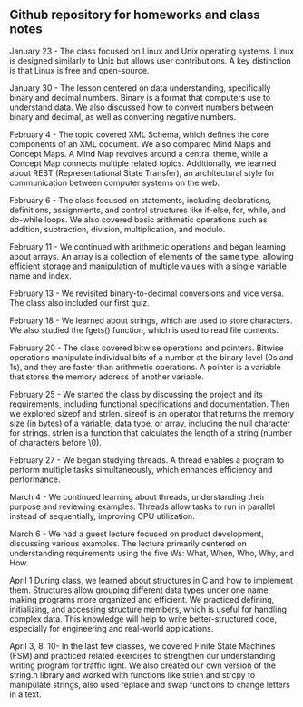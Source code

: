 ## Github repository for homeworks and class notes

January 23 - The class focused on Linux and Unix operating systems. Linux is designed similarly to Unix but allows user contributions. A key distinction is that Linux is free and open-source.

January 30 - The lesson centered on data understanding, specifically binary and decimal numbers. Binary is a format that computers use to understand data. We also discussed how to convert numbers between binary and decimal, as well as converting negative numbers.

February 4 - The topic covered XML Schema, which defines the core components of an XML document. We also compared Mind Maps and Concept Maps. A Mind Map revolves around a central theme, while a Concept Map connects multiple related topics. Additionally, we learned about REST (Representational State Transfer), an architectural style for communication between computer systems on the web.

February 6 - The class focused on statements, including declarations, definitions, assignments, and control structures like if-else, for, while, and do-while loops. We also covered basic arithmetic operations such as addition, subtraction, division, multiplication, and modulo.

February 11 - We continued with arithmetic operations and began learning about arrays. An array is a collection of elements of the same type, allowing efficient storage and manipulation of multiple values with a single variable name and index.

February 13 - We revisited binary-to-decimal conversions and vice versa. The class also included our first quiz.

February 18 - We learned about strings, which are used to store characters. We also studied the fgets() function, which is used to read file contents.

February 20 - The class covered bitwise operations and pointers. Bitwise operations manipulate individual bits of a number at the binary level (0s and 1s), and they are faster than arithmetic operations. A pointer is a variable that stores the memory address of another variable.

February 25 - We started the class by discussing the project and its requirements, including functional specifications and documentation. Then we explored sizeof and strlen. sizeof is an operator that returns the memory size (in bytes) of a variable, data type, or array, including the null character for strings. strlen is a function that calculates the length of a string (number of characters before \0).

February 27 - We began studying threads. A thread enables a program to perform multiple tasks simultaneously, which enhances efficiency and performance.

March 4 - We continued learning about threads, understanding their purpose and reviewing examples. Threads allow tasks to run in parallel instead of sequentially, improving CPU utilization.

March 6 - We had a guest lecture focused on product development, discussing various examples. The lecture primarily centered on understanding requirements using the five Ws: What, When, Who, Why, and How.

April 1 During class, we learned about structures in C and how to implement them. Structures allow grouping different data types under one name, making programs more organized and efficient. We practiced defining, initializing, and accessing structure members, which is useful for handling complex data. This knowledge will help to write better-structured code, especially for engineering and real-world applications.

April 3, 8, 10- In the last few classes, we covered Finite State Machines (FSM) and practiced related exercises to strengthen our understanding writing program for traffic light. We also created our own version of the string.h library and worked with functions like strlen and strcpy to manipulate strings, also used replace and swap functions to change letters in a text.


